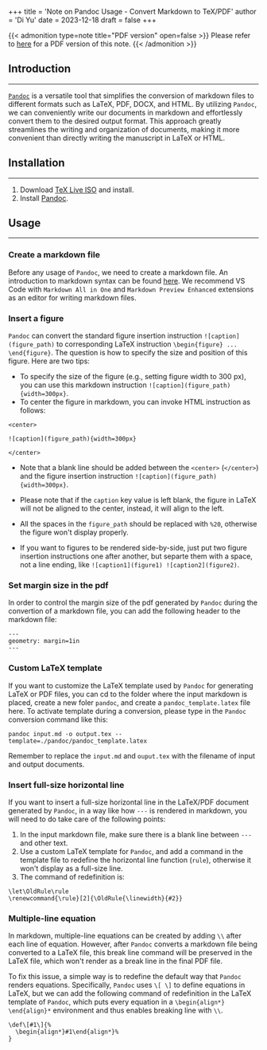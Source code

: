 +++
title = 'Note on Pandoc Usage - Convert Markdown to TeX/PDF'
author = 'Di Yu'
date = 2023-12-18
draft = false
+++

<!-- # User Guide of Pandoc - Convert Markdown to LaTeX/PDF
**Created on** 2023-12-18\
**Author** Di Yu (yudi.0211@foxmail.com) -->

{{< admonition type=note title="PDF version" open=false >}}
Please refer to [here](/posts/note-pandoc/Note_pandoc_usage.pdf) for a PDF version of this note.
{{< /admonition >}}

## Introduction

---

[`Pandoc`](https://pandoc.org/) is a versatile tool that simplifies the conversion of markdown files to different formats such as LaTeX, PDF, DOCX, and HTML. By utilizing `Pandoc`, we can conveniently write our documents in markdown and effortlessly convert them to the desired output format. This approach greatly streamlines the writing and organization of documents, making it more convenient than directly writing the manuscript in LaTeX or HTML.

## Installation

---

1. Download [TeX Live ISO](https://mirror-hk.koddos.net/CTAN/systems/texlive/Images/) and install.
2. Install [Pandoc](https://pandoc.org/installing.html).

## Usage

---

### Create a markdown file
Before any usage of `Pandoc`, we need to create a markdown file. An introduction to markdown syntax can be found [here](https://docs.github.com/en/get-started/writing-on-github/getting-started-with-writing-and-formatting-on-github/basic-writing-and-formatting-syntax). We recommend VS Code with `Markdown All in One` and `Markdown Preview Enhanced` extensions as an editor for writing markdown files.

### Insert a figure
`Pandoc` can convert the standard figure insertion instruction `![caption](figure_path)` to corresponding LaTeX instruction `\begin{figure} ... \end{figure}`. The question is how to specify the size and position of this figure. Here are two tips:

+ To specify the size of the figure (e.g., setting figure width to 300 px), you can use this markdown instruction `![caption](figure_path){width=300px}`.
+ To center the figure in markdown, you can invoke HTML instruction as follows:

```
<center>

![caption](figure_path){width=300px}

</center>
```

+ Note that a blank line should be added between the `<center>` (`</center>`) and the figure insertion instruction `![caption](figure_path){width=300px}`.

+ Please note that if the `caption` key value is left blank, the figure in LaTeX will not be aligned to the center, instead, it will align to the left.
+ All the spaces in the `figure_path` should be replaced with `%20`, otherwise the figure won't display properly.
+ If you want to figures to be rendered side-by-side, just put two figure insertion instructions one after another, but separte them with a space, not a line ending, like `![caption1](figure1) ![caption2](figure2)`.

### Set margin size in the pdf
In order to control the margin size of the pdf generated by `Pandoc` during the convertion of a markdown file, you can add the following header to the markdown file:

```
---
geometry: margin=1in
---
```

### Custom LaTeX template
If you want to customize the LaTeX template used by `Pandoc` for generating LaTeX or PDF files, you can cd to the folder where the input markdown is placed, create a new foler `pandoc`, and create a `pandoc_template.latex` file here. To activate template during a conversion, please type in the `Pandoc` conversion command like this:

```
pandoc input.md -o output.tex --template=./pandoc/pandoc_template.latex
```

Remember to replace the `input.md` and `ouput.tex` with the filename of input and output documents.

### Insert full-size horizontal line
If you want to insert a full-size horizontal line in the LaTeX/PDF document generated by `Pandoc`, in a way like how `---` is rendered in markdown, you will need to do take care of the following points:

1. In the input markdown file, make sure there is a blank line between `---` and other text.
2. Use a custom LaTeX template for `Pandoc`, and add a command in the template file to redefine the horizontal line function (`rule`), otherwise it won't display as a full-size line.
3. The command of redefinition is:

```
\let\OldRule\rule
\renewcommand{\rule}[2]{\OldRule{\linewidth}{#2}}
```

### Multiple-line equation
In markdown, multiple-line equations can be created by adding `\\` after each line of equation. However, after `Pandoc` converts a markdown file being converted to a LaTeX file, this break line command will be preserved in the LaTeX file, which won't render as a break line in the final PDF file.

To fix this issue, a simple way is to redefine the default way that `Pandoc` renders equations. Specifically, `Pandoc` uses `\[ \]` to define equations in LaTeX, but we can add the following command of redefinition in the LaTeX template of `Pandoc`, which puts every equation in a `\begin{align*} \end{align}*` environment and thus enables breaking line with `\\`.

```
\def\[#1\]{%
  \begin{align*}#1\end{align*}%
}
```